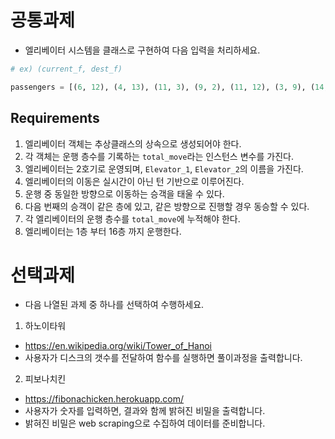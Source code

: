 # 공통과제

- 엘리베이터 시스템을 클래스로 구현하여 다음 입력을 처리하세요.

```python
# ex) (current_f, dest_f)

passengers = [(6, 12), (4, 13), (11, 3), (9, 2), (11, 12), (3, 9), (14, 8), (1, 7), (11, 9), (14, 16), (2, 15), (2, 9), (8, 16), (8, 9), (3, 10), (5, 4), (13, 9), (4, 6), (13, 7), (4, 8), (5, 3), (12, 14), (10, 13), (6, 12), (1, 7), (9, 2), (13, 11), (1, 14), (11, 8), (15, 12), (3, 15), (10, 3), (4, 1), (7, 1), (15, 8), (10, 16), (9, 3), (14, 13), (8, 13), (16, 9), (10, 7), (1, 6), (16, 13), (5, 3), (1, 12), (1, 7), (12, 3), (13, 6), (12, 15), (15, 6)]
```

## Requirements

1. 엘리베이터 객체는 추상클래스의 상속으로 생성되어야 한다.
2. 각 객체는 운행 층수를 기록하는 `total_move`라는 인스턴스 변수를 가진다.
3. 엘리베이터는 2호기로 운영되며, `Elevator_1`, `Elevator_2`의 이름을 가진다.
4. 엘리베이터의 이동은 실시간이 아닌 턴 기반으로 이루어진다.
5. 운행 중 동일한 방향으로 이동하는 승객을 태울 수 있다.
6. 다음 번째의 승객이 같은 층에 있고, 같은 방향으로 진행할 경우 동승할 수 있다.
7. 각 엘리베이터의 운행 층수를 `total_move`에 누적해야 한다.
8. 엘리베이터는 1층 부터 16층 까지 운행한다.

# 선택과제

- 다음 나열된 과제 중 하나를 선택하여 수행하세요.

1. 하노이타워

- https://en.wikipedia.org/wiki/Tower_of_Hanoi
- 사용자가 디스크의 갯수를 전달하여 함수를 실행하면 풀이과정을 출력합니다.

2. 피보나치킨

- https://fibonachicken.herokuapp.com/
- 사용자가 숫자를 입력하면, 결과와 함께 밝혀진 비밀을 출력합니다.
- 밝혀진 비밀은 web scraping으로 수집하여 데이터를 준비합니다.
